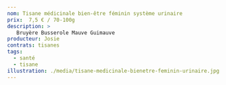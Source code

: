 ```yaml
---
nom: Tisane médicinale bien-être féminin système urinaire
prix:  7,5 € / 70-100g
description: >
   Bruyère Busserole Mauve Guimauve
producteur: Josie
contrats: tisanes
tags: 
  - santé
  - tisane
illustration: ./media/tisane-medicinale-bienetre-feminin-urinaire.jpg
---
```


